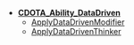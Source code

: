 * [**CDOTA_Ability_DataDriven**](/)
	* [ApplyDataDrivenModifier](CDOTA_Ability_DataDriven/ApplyDataDrivenModifier)
	* [ApplyDataDrivenThinker](CDOTA_Ability_DataDriven/ApplyDataDrivenThinker)
